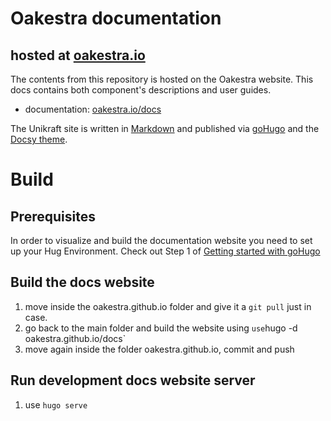 # Oakestra documentation 
## hosted at [oakestra.io](oakestra.io)

The contents from this repository is hosted on the Oakestra website. This docs contains both component's descriptions and user guides.

- documentation: [oakestra.io/docs](oakestra.io/docs)

The Unikraft site is written in [Markdown](https://www.markdownguide.org/) and published via [goHugo](https://gohugo.io/) and the [Docsy theme](https://www.docsy.dev/).

# Build

## Prerequisites

In order to visualize and build the documentation website you need to set up your Hug Environment. 
Check out Step 1 of [Getting started with goHugo](https://gohugo.io/getting-started/quick-start/)

## Build the docs website

1. move inside the oakestra.github.io folder and give it a `git pull` just in case. 
2. go back to the main folder and build the website using ` use `hugo -d oakestra.github.io/docs`
3. move again inside the folder oakestra.github.io, commit and push

## Run development docs website server

1. use `hugo serve`

